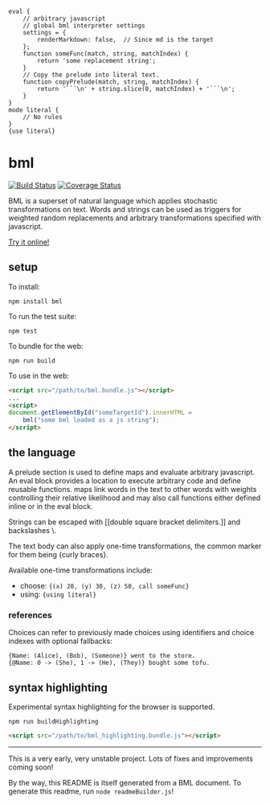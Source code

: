 ```
eval {
    // arbitrary javascript
    // global bml interpreter settings
    settings = {
        renderMarkdown: false,  // Since md is the target
    };
    function someFunc(match, string, matchIndex) {
        return 'some replacement string';
    }
    // Copy the prelude into literal text.
    function copyPrelude(match, string, matchIndex) {
        return '```\n' + string.slice(0, matchIndex) + '```\n';
    }
}
mode literal {
    // No rules
}
{use literal}
```


# bml

[![Build Status](https://travis-ci.org/ajyoon/bml.svg?branch=master)](https://app.travis-ci.com/github/ajyoon/bml) [![Coverage Status](https://coveralls.io/repos/github/ajyoon/bml/badge.svg?branch=master)](https://coveralls.io/github/ajyoon/bml?branch=master)


BML is a superset of natural language which applies stochastic transformations
on text. Words and strings can be used as triggers for weighted random
replacements and arbitrary transformations specified with javascript.

[Try it online!](https://sandbox.bml-lang.org)

## setup

To install:
```
npm install bml
```

To run the test suite:
```
npm test
```

To bundle for the web:
```
npm run build
```

To use in the web:
```html
<script src="/path/to/bml.bundle.js"></script>
...
<script>
document.getElementById("someTargetId").innerHTML =
    bml("some bml loaded as a js string");
</script>
```

## the language

A prelude section is used to define maps and evaluate arbitrary
javascript. An eval block provides a location to execute arbitrary code
and define reusable functions. maps link words in the text to other words
with weights controlling their relative likelihood and may also call functions
either defined inline or in the eval block.

Strings can be escaped with [[double square bracket delimiters.]] and backslashes \\.

The text body can also apply one-time transformations, the common marker
for them being {curly braces}.

Available one-time transformations include:

* choose: `{(x) 20, (y) 30, (z) 50, call someFunc}`
* using: `{using literal}`

### references

Choices can refer to previously made choices using identifiers and choice indexes with optional fallbacks:

```bml
{Name: (Alice), (Bob), (Someone)} went to the store.
{@Name: 0 -> (She), 1 -> (He), (They)} bought some tofu.
```

## syntax highlighting

Experimental syntax highlighting for the browser is supported.
```
npm run buildHighlighting
```
```html
<script src="/path/to/bml_highlighting.bundle.js"></script>
```

---

This is a very early, very unstable project. Lots of fixes and improvements coming soon!

By the way, this README is itself generated from a BML document. To generate this readme,
run `node readmeBuilder.js`!

